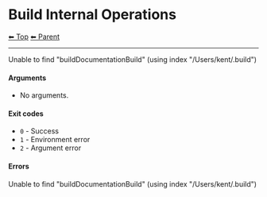 # Build Internal Operations

<!-- TEMPLATE header 2 -->
[⬅ Top](index.md) [⬅ Parent ](../index.md)
<hr />

Unable to find "buildDocumentationBuild" (using index "/Users/kent/.build")
#### Arguments

- No arguments.

#### Exit codes

- `0` - Success
- `1` - Environment error
- `2` - Argument error

#### Errors

Unable to find "buildDocumentationBuild" (using index "/Users/kent/.build")
